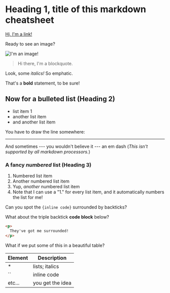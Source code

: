 # Heading 1, title of this markdown cheatsheet

[Hi, I'm a link!](https://en.wikipedia.org/wiki/Markdown)

Ready to see an image?

![I'm an image!](images/markdown-icon.svg)

> Hi there, I'm a blockquote.

Look, some *italics!* So emphatic.

That's a **bold** statement, to be sure!

## Now for a bulleted list (Heading 2)

* list item 1
* another list item
* and another list item

You have to draw the line somewhere:

---

And sometimes --- you wouldn't believe it --- an em dash (*This isn't supported by all markdown processors.*)

### A fancy *numbered* list (Heading 3)

1. Numbered list item
1. Another numbered list item
1. Yup, *another* numbered list item
1. Note that I can use a "1." for every list item, and it automatically numbers the list for me!

Can you spot the `{inline code}` surrounded by backticks?

What about the triple backtick **code block** below?

``` html
<p>
  They've got me surrounded!
</p>
```

What if we put some of this in a beautiful table?

| Element | Description |
| ------- | ------------|
| *       | lists; italics |
| ``      | inline code |
| etc...  | you get the idea |

